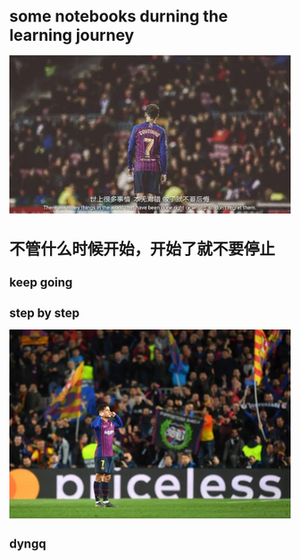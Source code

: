 # some notebooks durning the learning journey
![](https://github.com/dyngq/notebooks/blob/master/images/dyngq-initial/01.jpg)
# 不管什么时候开始，开始了就不要停止
## keep going
## step by step
![](https://github.com/dyngq/notebooks/blob/master/images/dyngq-initial/02.jpg)
## dyngq
